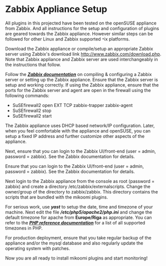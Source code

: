 # Zabbix Appliance Setup #

All plugins in this projected have been tested on the openSUSE appliance from Zabbix. And all instructions for the setup and configuration of plugins are geared towards the Zabbix appliance. However similar steps can be followed for other Linux and Zabbix supported `*`ix platforms.

Download the Zabbix appliance or compile/setup an appropriate Zabbix server using Zabbix's download link http://www.zabbix.com/download.php. Note that Zabbix appliance and Zabbix server are used interchangeably in the instructions that follow.

Follow the **_[Zabbix documentation](http://www.zabbix.com/documentation/)_** on compiling & configuring a Zabbix server or setting up the Zabbix appliance. Ensure that the Zabbix server is setup and working correctly. If  using the Zabbix appliance, ensure that the ports for the Zabbix server and agent are open in the firewall using the following commands:
  * SuSEfirewall2 open EXT TCP zabbix-trapper zabbix-agent
  * SuSEfirewall2 stop
  * SuSEfirewall2 start

The Zabbix appliance uses DHCP based network/IP configuration. Later, when you feel comfortable with the appliance and openSUSE, you can setup a fixed IP address and further customize other aspects of the appliance.

Next, ensure that you can login to the Zabbix UI/front-end (user = admin, password = zabbix). See the Zabbix documentation for details.

Ensure that you can login to the Zabbix UI/front-end (user = admin, password = zabbix). See the Zabbix documentation for details.

Next login to the Zabbix appliance from the console as root (password = zabbix) and create a directory /etc/zabbix/externalscripts. Change the owner/group of the directory to zabbix/zabbix. This directory contains the scripts that are bundled with the mikoomi plugins.

For serious work, use **_yast_** to setup the date, time and timezone of your machine. Next edit the file **_/etc/php5/apache2/php.ini_** and change the default timezone for apache from **Europe/Riga** as appropriate. You can refer to the **_[PHP reference documentation](http://www.php.net/manual/en/timezones.php)_** for a list of all supported timezones in PHP.

For production deployment, ensure that you take regular backup of the appliance and/or the mysql database and also regularly update the operating system with patches.

Now you are all ready to install mikoomi plugins and start monitoring!
